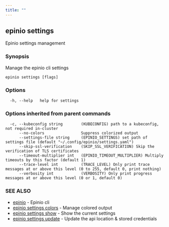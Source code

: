 ```yaml
---
title: ""
---
```


## epinio settings

Epinio settings management

### Synopsis

Manage the epinio cli settings

```
epinio settings [flags]
```

### Options

```
  -h, --help   help for settings
```

### Options inherited from parent commands

```
  -c, --kubeconfig string        (KUBECONFIG) path to a kubeconfig, not required in-cluster
      --no-colors                Suppress colorized output
      --settings-file string     (EPINIO_SETTINGS) set path of settings file (default "~/.config/epinio/settings.yaml")
      --skip-ssl-verification    (SKIP_SSL_VERIFICATION) Skip the verification of TLS certificates
      --timeout-multiplier int   (EPINIO_TIMEOUT_MULTIPLIER) Multiply timeouts by this factor (default 1)
      --trace-level int          (TRACE_LEVEL) Only print trace messages at or above this level (0 to 255, default 0, print nothing)
      --verbosity int            (VERBOSITY) Only print progress messages at or above this level (0 or 1, default 0)
```

### SEE ALSO

* [epinio](./epinio.md)	 - Epinio cli
* [epinio settings colors](./epinio_settings_colors.md)	 - Manage colored output
* [epinio settings show](./epinio_settings_show.md)	 - Show the current settings
* [epinio settings update](./epinio_settings_update.md)	 - Update the api location & stored credentials

